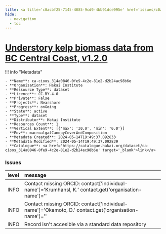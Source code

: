 ```yaml
---
title: <a title='c0acbf25-7145-4085-9cd9-4bb91dce995e' href='issues/c0acbf25-7145-4085-9cd9-4bb91dce995e/' target='_blank'>Understory kelp biomass data from BC Central Coast, v1.2.0</a>
hide:
  - navigation
  - toc
---
```


# <a title='c0acbf25-7145-4085-9cd9-4bb91dce995e' href='issues/c0acbf25-7145-4085-9cd9-4bb91dce995e/' target='_blank'>Understory kelp biomass data from BC Central Coast, v1.2.0</a>

<div id='map'></div>

!!! info "Metadata"
    
    - **Name**: ca-cioos_314a0846-0fe9-4c2e-81e2-d2b24ac98b6e 
    - **Organization**: Hakai Institute 
    - **Ressource Type**: dataset 
    - **Licence**: CC-BY-4.0 
    - **Private**: False 
    - **Projects**: Nearshore 
    - **Progress**: onGoing 
    - **State**: active 
    - **Type**: dataset 
    - **Distributor**: Hakai Institute 
    - **Resources Count**: 1 
    - **Vertical Extent**: [{'max': '30.0', 'min': '0.0'}] 
    - **Eov**: macroalgalCanopyCoverAndComposition 
    - **Metadata Created**: 2024-05-14T19:49:37.092833 
    - **Metadata Modified**: 2024-05-14T19:49:37.092839 
    - **Catalogue**: <a href='https://catalogue.hakai.org/dataset/ca-cioos_314a0846-0fe9-4c2e-81e2-d2b24ac98b6e' target='_blank'>link</a> 

### Issues

| level   | message                                                                                               |
|:--------|:------------------------------------------------------------------------------------------------------|
| INFO    | Contact missing ORCID: contact['individual-name']='Krumhansl, K.' contact.get('organisation-name')='' |
| INFO    | Contact missing ORCID: contact['individual-name']='Okamoto, D.' contact.get('organisation-name')=''   |
| INFO    | Record isn't accesible via a standard data repository                                                 |

<script>
   document.addEventListener("DOMContentLoaded", function() {
    var map = L.map('map').setView([51.505, -125.09], 5);
    L.tileLayer('https://tile.openstreetmap.org/{z}/{x}/{y}.png', {
        maxZoom: 19,
        attribution: '&copy; <a href="http://www.openstreetmap.org/copyright">OpenStreetMap</a>'
    }).addTo(map);
    var geojsonFeature = {
        "type": "Feature",
        "properties": {
            "name" : "<a title='c0acbf25-7145-4085-9cd9-4bb91dce995e' href='issues/c0acbf25-7145-4085-9cd9-4bb91dce995e/' target='_blank'>Understory kelp biomass data from BC Central Coast, v1.2.0</a>"
        },
        "geometry": {'type': 'Polygon', 'coordinates': [[[-128.7, 51.33], [-127.4, 51.33], [-127.4, 52.26], [-128.7, 52.26], [-128.7, 51.33]]]}
    }
    L.geoJSON(geojsonFeature).addTo(map);
   })
</script>